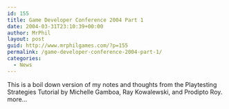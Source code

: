 ```yaml
---
id: 155
title: Game Developer Conference 2004 Part 1
date: 2004-03-31T23:10:39+00:00
author: MrPhil
layout: post
guid: http://www.mrphilgames.com/?p=155
permalink: /game-developer-conference-2004-part-1/
categories:
  - News
---
```

This is a boil down version of my notes and thoughts from the Playtesting Strategies Tutorial by Michelle Gamboa, Ray Kowalewski, and Prodipto Roy. more&#8230;